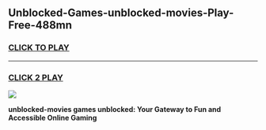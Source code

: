 
## Unblocked-Games-unblocked-movies-Play-Free-488mn
<h3>
<a href="https://premium76.site?title=unblocked-movies&ref=15A">CLICK TO PLAY</a></h3>
<hr>

<h3>
<a href="https://premium76.site?title=unblocked-movies&ref=15A">CLICK 2 PLAY</a>
  
</h3>

<a href="https://premium76.site?title=unblocked-movies&ref=15A"><img src="https://clearcache.store/games.png"></a>


**unblocked-movies games unblocked: Your Gateway to Fun and Accessible Online Gaming**
